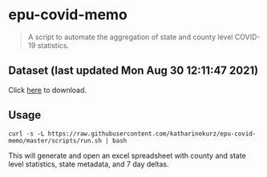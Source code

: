 # epu-covid-memo

> A script to automate the aggregation of state and county level COVID-19 statistics.

<!-- tmpl start -->

## Dataset (last updated Mon Aug 30 12:11:47 2021)

Click [here](https://covid-artifacts.s3.amazonaws.com/records/2021-8-30-121146-covid_artifact.xls) to download.

<!-- tmpl end -->

## Usage

```
curl -s -L https://raw.githubusercontent.com/katharinekurz/epu-covid-memo/master/scripts/run.sh | bash
```

This will generate and open an excel spreadsheet with county and state level statistics, state metadata, and 7 day deltas.